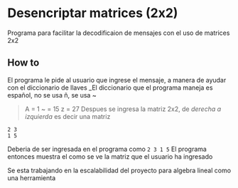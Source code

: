 # Desencriptar matrices (2x2)
Programa para facilitar la decodificaion de mensajes con el uso de matrices 2x2
## How to 
El programa le pide al usuario que ingrese el mensaje, a manera de ayudar con el diccionario de llaves
_El diccionario que el programa maneja es español, no se usa ñ, se usa ~ 
>  A = 1
> ~ = 15
> z = 27
Despues se ingresa la matriz 2x2, de _derecha a izquierda_ es decir una matriz
```
2 3
1 5
```
Deberia de ser ingresada en el programa como 
`2 3 1 5`
El programa entonces muestra el como se ve la matriz que el usuario ha ingresado 


Se esta trabajando en la escalabilidad del proyecto para algebra lineal como una herramienta